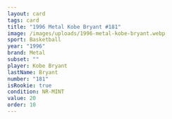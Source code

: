 ```yaml
---
layout: card
tags: card
title: "1996 Metal Kobe Bryant #181"
image: /images/uploads/1996-metal-kobe-bryant.webp
sport: Basketball
year: "1996"
brand: Metal
subset: ""
player: Kobe Bryant
lastName: Bryant
number: "181"
isRookie: true
condition: NR-MINT
value: 20
order: 10
---
```

